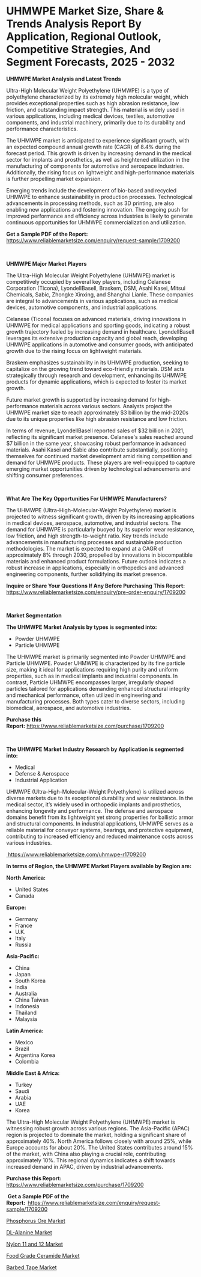 <p><h1>UHMWPE Market Size, Share & Trends Analysis Report By Application, Regional Outlook, Competitive Strategies, And Segment Forecasts, 2025 - 2032</h1></p><p><strong>UHMWPE Market Analysis and Latest Trends</strong></p>
<p><p>Ultra-High Molecular Weight Polyethylene (UHMWPE) is a type of polyethylene characterized by its extremely high molecular weight, which provides exceptional properties such as high abrasion resistance, low friction, and outstanding impact strength. This material is widely used in various applications, including medical devices, textiles, automotive components, and industrial machinery, primarily due to its durability and performance characteristics.</p><p>The UHMWPE market is anticipated to experience significant growth, with an expected compound annual growth rate (CAGR) of 8.4% during the forecast period. This growth is driven by increasing demand in the medical sector for implants and prosthetics, as well as heightened utilization in the manufacturing of components for automotive and aerospace industries. Additionally, the rising focus on lightweight and high-performance materials is further propelling market expansion.</p><p>Emerging trends include the development of bio-based and recycled UHMWPE to enhance sustainability in production processes. Technological advancements in processing methods, such as 3D printing, are also enabling new applications and fostering innovation. The ongoing push for improved performance and efficiency across industries is likely to generate continuous opportunities for UHMWPE commercialization and utilization.</p></p>
<p><strong>Get a Sample PDF of the Report:&nbsp;</strong> <a href="https://www.reliablemarketsize.com/enquiry/request-sample/1709200?utm_campaign=2038&utm_medium=2&utm_source=Github&utm_content=ia&utm_term=30012025&utm_id=uhmwpe">https://www.reliablemarketsize.com/enquiry/request-sample/1709200</a></p>
<p>&nbsp;</p>
<p><strong>UHMWPE Major Market Players</strong></p>
<p><p>The Ultra-High Molecular Weight Polyethylene (UHMWPE) market is competitively occupied by several key players, including Celanese Corporation (Ticona), LyondellBasell, Braskem, DSM, Asahi Kasei, Mitsui Chemicals, Sabic, Zhongke Xinxing, and Shanghai Lianle. These companies are integral to advancements in various applications, such as medical devices, automotive components, and industrial applications.</p><p>Celanese (Ticona) focuses on advanced materials, driving innovations in UHMWPE for medical applications and sporting goods, indicating a robust growth trajectory fueled by increasing demand in healthcare. LyondellBasell leverages its extensive production capacity and global reach, developing UHMWPE applications in automotive and consumer goods, with anticipated growth due to the rising focus on lightweight materials.</p><p>Braskem emphasizes sustainability in its UHMWPE production, seeking to capitalize on the growing trend toward eco-friendly materials. DSM acts strategically through research and development, enhancing its UHMWPE products for dynamic applications, which is expected to foster its market growth.</p><p>Future market growth is supported by increasing demand for high-performance materials across various sectors. Analysts project the UHMWPE market size to reach approximately $3 billion by the mid-2020s due to its unique properties like high abrasion resistance and low friction.</p><p>In terms of revenue, LyondellBasell reported sales of $32 billion in 2021, reflecting its significant market presence. Celanese's sales reached around $7 billion in the same year, showcasing robust performance in advanced materials. Asahi Kasei and Sabic also contribute substantially, positioning themselves for continued market development amid rising competition and demand for UHMWPE products. These players are well-equipped to capture emerging market opportunities driven by technological advancements and shifting consumer preferences.</p></p>
<p>&nbsp;</p>
<p><strong>What Are The Key Opportunities For UHMWPE Manufacturers?</strong></p>
<p><p>The UHMWPE (Ultra-High-Molecular-Weight Polyethylene) market is projected to witness significant growth, driven by its increasing applications in medical devices, aerospace, automotive, and industrial sectors. The demand for UHMWPE is particularly buoyed by its superior wear resistance, low friction, and high strength-to-weight ratio. Key trends include advancements in manufacturing processes and sustainable production methodologies. The market is expected to expand at a CAGR of approximately 8% through 2030, propelled by innovations in biocompatible materials and enhanced product formulations. Future outlook indicates a robust increase in applications, especially in orthopedics and advanced engineering components, further solidifying its market presence.</p></p>
<p><strong>Inquire or Share Your Questions If Any Before Purchasing This Report:</strong> <a href="https://www.reliablemarketsize.com/enquiry/pre-order-enquiry/1709200?utm_campaign=2038&utm_medium=2&utm_source=Github&utm_content=ia&utm_term=30012025&utm_id=uhmwpe">https://www.reliablemarketsize.com/enquiry/pre-order-enquiry/1709200</a></p>
<p>&nbsp;</p>
<p><strong>Market Segmentation</strong></p>
<p><strong>The UHMWPE Market Analysis by types is segmented into:</strong></p>
<p><ul><li>Powder UHMWPE</li><li>Particle UHMWPE</li></ul></p>
<p><p>The UHMWPE market is primarily segmented into Powder UHMWPE and Particle UHMWPE. Powder UHMWPE is characterized by its fine particle size, making it ideal for applications requiring high purity and uniform properties, such as in medical implants and industrial components. In contrast, Particle UHMWPE encompasses larger, irregularly shaped particles tailored for applications demanding enhanced structural integrity and mechanical performance, often utilized in engineering and manufacturing processes. Both types cater to diverse sectors, including biomedical, aerospace, and automotive industries.</p></p>
<p><strong>Purchase this Report:&nbsp;</strong><a href="https://www.reliablemarketsize.com/purchase/1709200?utm_campaign=2038&utm_medium=2&utm_source=Github&utm_content=ia&utm_term=30012025&utm_id=uhmwpe">https://www.reliablemarketsize.com/purchase/1709200</a></p>
<p>&nbsp;</p>
<p><strong>The UHMWPE Market Industry Research by Application is segmented into:</strong></p>
<p><ul><li>Medical</li><li>Defense & Aerospace</li><li>Industrial Application</li></ul></p>
<p><p>UHMWPE (Ultra-High-Molecular-Weight Polyethylene) is utilized across diverse markets due to its exceptional durability and wear resistance. In the medical sector, it’s widely used in orthopedic implants and prosthetics, enhancing longevity and performance. The defense and aerospace domains benefit from its lightweight yet strong properties for ballistic armor and structural components. In industrial applications, UHMWPE serves as a reliable material for conveyor systems, bearings, and protective equipment, contributing to increased efficiency and reduced maintenance costs across various industries.</p></p>
<p><a href="https://www.reliablemarketsize.com/uhmwpe-r1709200?utm_campaign=2038&utm_medium=2&utm_source=Github&utm_content=ia&utm_term=30012025&utm_id=uhmwpe">&nbsp;https://www.reliablemarketsize.com/uhmwpe-r1709200</a></p>
<p><strong>In terms of Region, the UHMWPE Market Players available by Region are:</strong></p>
<p>
    <p> <strong> North America: </strong>
        <ul>
            <li>United States</li>
            <li>Canada</li>
        </ul>
        </p> 
    <p> <strong> Europe: </strong>
        <ul>
            <li>Germany</li>
            <li>France</li>
            <li>U.K.</li>
            <li>Italy</li>
            <li>Russia</li>
        </ul>
        </p> 
    <p> <strong> Asia-Pacific: </strong>
        <ul>
            <li>China</li>
            <li>Japan</li>
            <li>South Korea</li>
            <li>India</li>
            <li>Australia</li>
            <li>China Taiwan</li>
            <li>Indonesia</li>
            <li>Thailand</li>
            <li>Malaysia</li>
        </ul>
        </p> 
    <p> <strong> Latin America: </strong>
        <ul>
            <li>Mexico</li>
            <li>Brazil</li>
            <li>Argentina Korea</li>
            <li>Colombia</li>
        </ul>
        </p> 
    <p> <strong> Middle East & Africa: </strong>
        <ul>
            <li>Turkey</li>
            <li>Saudi</li>
            <li>Arabia</li>
            <li>UAE</li>
            <li>Korea</li>
        </ul>
    </p>
    </p>
<p><p>The Ultra-High Molecular Weight Polyethylene (UHMWPE) market is witnessing robust growth across various regions. The Asia-Pacific (APAC) region is projected to dominate the market, holding a significant share of approximately 40%. North America follows closely with around 25%, while Europe accounts for about 20%. The United States contributes around 15% of the market, with China also playing a crucial role, contributing approximately 10%. This regional dynamics indicates a shift towards increased demand in APAC, driven by industrial advancements.</p></p>
<p><strong>Purchase this Report: </strong><a href="https://www.reliablemarketsize.com/purchase/1709200?utm_campaign=2038&utm_medium=2&utm_source=Github&utm_content=ia&utm_term=30012025&utm_id=uhmwpe">https://www.reliablemarketsize.com/purchase/1709200</a></p>
<p>&nbsp;<strong>Get a Sample PDF of the Report:&nbsp;&nbsp;</strong><a href="https://www.reliablemarketsize.com/enquiry/request-sample/1709200?utm_campaign=2038&utm_medium=2&utm_source=Github&utm_content=ia&utm_term=30012025&utm_id=uhmwpe">https://www.reliablemarketsize.com/enquiry/request-sample/1709200</a></p>
<p><strong></strong></p>
<p><p><a href="https://github.com/saoutiguarro/Market-Research-Report-List-1/blob/main/phosphorus-ore-market.md?utm_campaign=2038&utm_medium=2&utm_source=Github&utm_content=ia&utm_term=30012025&utm_id=uhmwpe">Phosphorus Ore Market</a></p><p><a href="https://www.linkedin.com/pulse/dl-alanine-market-analysis-structure-size-growing-cagr-146-zsiuf?utm_campaign=2038&utm_medium=2&utm_source=Github&utm_content=ia&utm_term=30012025&utm_id=uhmwpe">DL-Alanine Market</a></p><p><a href="https://www.linkedin.com/pulse/nylon-11-12-market-report-2025-2032-evaluating-growth-rrrve?utm_campaign=2038&utm_medium=2&utm_source=Github&utm_content=ia&utm_term=30012025&utm_id=uhmwpe">Nylon 11 and 12 Market</a></p><p><a href="https://www.linkedin.com/pulse/food-grade-ceramide-market-trends-projected-cagr-79-from-2025-iirue?utm_campaign=2038&utm_medium=2&utm_source=Github&utm_content=ia&utm_term=30012025&utm_id=uhmwpe">Food Grade Ceramide Market</a></p><p><a href="https://github.com/jenithschijf/Market-Research-Report-List-1/blob/main/barbed-tape-market.md?utm_campaign=2038&utm_medium=2&utm_source=Github&utm_content=ia&utm_term=30012025&utm_id=uhmwpe">Barbed Tape Market</a></p></p>
